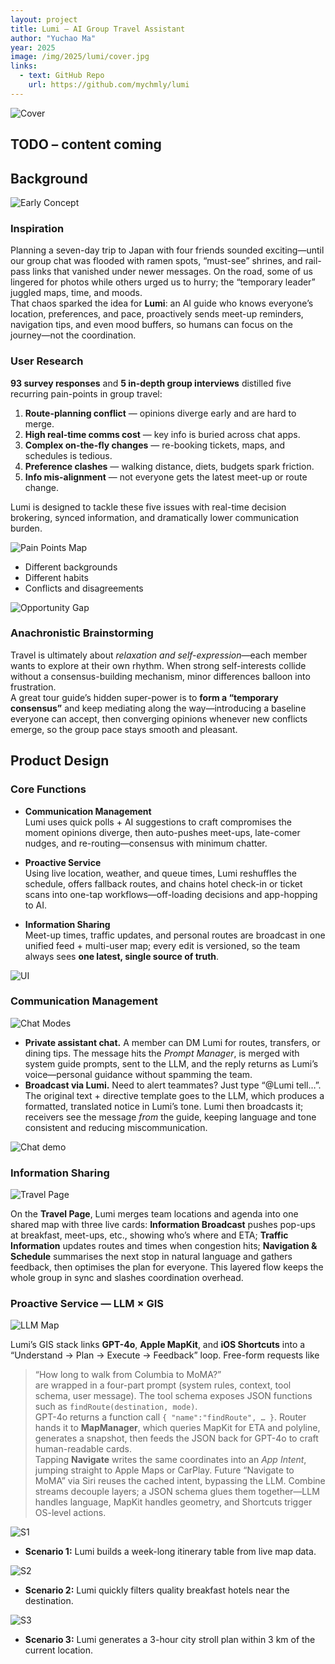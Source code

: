 ```yaml
---
layout: project
title: Lumi – AI Group Travel Assistant
author: "Yuchao Ma"
year: 2025
image: /img/2025/lumi/cover.jpg
links:
  - text: GitHub Repo
    url: https://github.com/mychmly/lumi
---
```


![Cover](/img/2025/lumi/cover.jpg)

## TODO – content coming

## Background

![Early Concept](/img/2025/lumi/bg-1.jpg)

### Inspiration  
Planning a seven-day trip to Japan with four friends sounded exciting—until our group chat was flooded with ramen spots, “must-see” shrines, and rail-pass links that vanished under newer messages. On the road, some of us lingered for photos while others urged us to hurry; the “temporary leader” juggled maps, time, and moods.  
That chaos sparked the idea for **Lumi**: an AI guide who knows everyone’s location, preferences, and pace, proactively sends meet-up reminders, navigation tips, and even mood buffers, so humans can focus on the journey—not the coordination.  

### User Research  
**93 survey responses** and **5 in-depth group interviews** distilled five recurring pain-points in group travel:  

1. **Route-planning conflict** — opinions diverge early and are hard to merge.  
2. **High real-time comms cost** — key info is buried across chat apps.  
3. **Complex on-the-fly changes** — re-booking tickets, maps, and schedules is tedious.  
4. **Preference clashes** — walking distance, diets, budgets spark friction.  
5. **Info mis-alignment** — not everyone gets the latest meet-up or route change.  

Lumi is designed to tackle these five issues with real-time decision brokering, synced information, and dramatically lower communication burden.

![Pain Points Map](/img/2025/lumi/bg-2.jpg)

- Different backgrounds  
- Different habits  
- Conflicts and disagreements  

![Opportunity Gap](/img/2025/lumi/bg-3.jpg)

### Anachronistic Brainstorming  
Travel is ultimately about *relaxation and self-expression*—each member wants to explore at their own rhythm. When strong self-interests collide without a consensus-building mechanism, minor differences balloon into frustration.  
A great tour guide’s hidden super-power is to **form a “temporary consensus”** and keep mediating along the way—introducing a baseline everyone can accept, then converging opinions whenever new conflicts emerge, so the group pace stays smooth and pleasant.

## Product Design  

### Core Functions  

- **Communication Management**  
  Lumi uses quick polls + AI suggestions to craft compromises the moment opinions diverge, then auto-pushes meet-ups, late-comer nudges, and re-routing—consensus with minimum chatter.  

- **Proactive Service**  
  Using live location, weather, and queue times, Lumi reshuffles the schedule, offers fallback routes, and chains hotel check-in or ticket scans into one-tap workflows—off-loading decisions and app-hopping to AI.  

- **Information Sharing**  
  Meet-up times, traffic updates, and personal routes are broadcast in one unified feed + multi-user map; every edit is versioned, so the team always sees **one latest, single source of truth**.  

![UI](/img/2025/lumi/pd-1.jpg)

### Communication Management  

![Chat Modes](/img/2025/lumi/pd-2.jpg)

- **Private assistant chat.** A member can DM Lumi for routes, transfers, or dining tips. The message hits the *Prompt Manager*, is merged with system guide prompts, sent to the LLM, and the reply returns as Lumi’s voice—personal guidance without spamming the team.  
- **Broadcast via Lumi.** Need to alert teammates? Just type “@Lumi tell…”. The original text + directive template goes to the LLM, which produces a formatted, translated notice in Lumi’s tone. Lumi then broadcasts it; receivers see the message *from* the guide, keeping language and tone consistent and reducing miscommunication.

![Chat demo](/img/2025/lumi/pd-3.gif)

### Information Sharing  

![Travel Page](/img/2025/lumi/pd-4.jpg)

On the **Travel Page**, Lumi merges team locations and agenda into one shared map with three live cards: **Information Broadcast** pushes pop-ups at breakfast, meet-ups, etc., showing who’s where and ETA; **Traffic Information** updates routes and times when congestion hits; **Navigation & Schedule** summarises the next stop in natural language and gathers feedback, then optimises the plan for everyone. This layered flow keeps the whole group in sync and slashes coordination overhead.

### Proactive Service — LLM × GIS  

![LLM Map](/img/2025/lumi/pd-5.jpg)

Lumi’s GIS stack links **GPT-4o**, **Apple MapKit**, and **iOS Shortcuts** into a “Understand → Plan → Execute → Feedback” loop. Free-form requests like  
> “How long to walk from Columbia to MoMA?”  
are wrapped in a four-part prompt (system rules, context, tool schema, user message). The tool schema exposes JSON functions such as `findRoute(destination, mode)`.  
GPT-4o returns a function call `{ "name":"findRoute", … }`. Router hands it to **MapManager**, which queries MapKit for ETA and polyline, generates a snapshot, then feeds the JSON back for GPT-4o to craft human-readable cards.  
Tapping **Navigate** writes the same coordinates into an *App Intent*, jumping straight to Apple Maps or CarPlay. Future “Navigate to MoMA” via Siri reuses the cached intent, bypassing the LLM. Combine streams decouple layers; a JSON schema glues them together—LLM handles language, MapKit handles geometry, and Shortcuts trigger OS-level actions.

![S1](img/2025/lumi/pd-6.gif)

- **Scenario 1:** Lumi builds a week-long itinerary table from live map data.

![S2](/img/2025/lumi/pd-7.gif)

- **Scenario 2:** Lumi quickly filters quality breakfast hotels near the destination.

![S3](/img/2025/lumi/pd-8.gif)

- **Scenario 3:** Lumi generates a 3-hour city stroll plan within 3 km of the current location.






  



